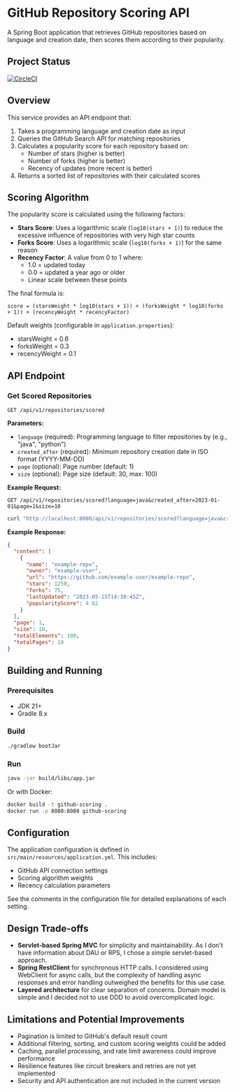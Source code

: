 # GitHub Repository Scoring API

A Spring Boot application that retrieves GitHub repositories based on language and creation date, then scores them according to their popularity.

## Project Status
[![CircleCI](https://dl.circleci.com/status-badge/img/circleci/UBSpMybzoA2RyJzmM5T6ZA/3LmMQzUKvsNHdo1JtC7uyP/tree/main.svg?style=svg)](https://dl.circleci.com/status-badge/redirect/circleci/UBSpMybzoA2RyJzmM5T6ZA/3LmMQzUKvsNHdo1JtC7uyP/tree/main)

## Overview

This service provides an API endpoint that:
1. Takes a programming language and creation date as input
2. Queries the GitHub Search API for matching repositories
3. Calculates a popularity score for each repository based on:
   - Number of stars (higher is better)
   - Number of forks (higher is better)
   - Recency of updates (more recent is better)
4. Returns a sorted list of repositories with their calculated scores

## Scoring Algorithm

The popularity score is calculated using the following factors:

- **Stars Score**: Uses a logarithmic scale (`log10(stars + 1)`) to reduce the excessive influence of repositories with very high star counts
- **Forks Score**: Uses a logarithmic scale (`log10(forks + 1)`) for the same reason
- **Recency Factor**: A value from 0 to 1 where:
  - 1.0 = updated today
  - 0.0 = updated a year ago or older
  - Linear scale between these points

The final formula is:
```
score = (starsWeight * log10(stars + 1)) + (forksWeight * log10(forks + 1)) + (recencyWeight * recencyFactor)
```

Default weights (configurable in `application.properties`):
- starsWeight = 0.6
- forksWeight = 0.3
- recencyWeight = 0.1

## API Endpoint

### Get Scored Repositories

```
GET /api/v1/repositories/scored
```

**Parameters:**
- `language` (required): Programming language to filter repositories by (e.g., "java", "python")
- `created_after` (required): Minimum repository creation date in ISO format (YYYY-MM-DD)
- `page` (optional): Page number (default: 1)
- `size` (optional): Page size (default: 30, max: 100)

**Example Request:**
```
GET /api/v1/repositories/scored?language=java&created_after=2023-01-01&page=1&size=10
```

```sh
curl "http://localhost:8080/api/v1/repositories/scored?language=java&created_after=2023-01-01&page=1&size=10"
```

**Example Response:**
```json
{
  "content": [
    {
      "name": "example-repo",
      "owner": "example-user",
      "url": "https://github.com/example-user/example-repo",
      "stars": 1250,
      "forks": 75,
      "lastUpdated": "2023-05-15T14:30:45Z",
      "popularityScore": 4.82
    }
  ],
  "page": 1,
  "size": 10,
  "totalElements": 100,
  "totalPages": 10
}
```

## Building and Running

### Prerequisites

- JDK 21+
- Gradle 8.x

### Build

```sh
./gradlew bootJar
```

### Run

```sh
java -jar build/libs/app.jar
```

Or with Docker:

```sh
docker build -t github-scoring .
docker run -p 8080:8080 github-scoring
```

## Configuration

The application configuration is defined in `src/main/resources/application.yml`. This includes:

- GitHub API connection settings
- Scoring algorithm weights
- Recency calculation parameters

See the comments in the configuration file for detailed explanations of each setting.

## Design Trade-offs

- **Servlet-based Spring MVC** for simplicity and maintainability. As I don't have information about DAU or RPS, I chose a simple servlet-based approach.
- **Spring RestClient** for synchronous HTTP calls. I considered using WebClient for async calls, but the complexity of handling async responses and error handling outweighed the benefits for this use case.
- **Layered architecture** for clear separation of concerns. Domain model is simple and I decided not to use DDD to avoid overcomplicated logic.

## Limitations and Potential Improvements

- Pagination is limited to GitHub's default result count
- Additional filtering, sorting, and custom scoring weights could be added
- Caching, parallel processing, and rate limit awareness could improve performance
- Resilience features like circuit breakers and retries are not yet implemented
- Security and API authentication are not included in the current version
